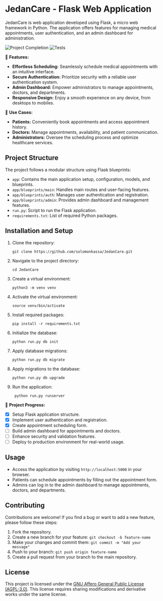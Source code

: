 # JedanCare - Flask Web Application

JedanCare is  web application developed using Flask, a micro web framework in Python. The application offers features for managing medical appointments, user authentication, and an admin dashboard for administration.

![Project Completion](https://img.shields.io/badge/Project%20Completion-45%25%20Complete-brightgreen) ![Tests](https://github.com/solomonkassa/Jedan-Care/workflows/Tests/badge.svg)


🏥 **Features:**

- **Effortless Scheduling:** Seamlessly schedule medical appointments with an intuitive interface.
- **Secure Authentication:** Prioritize security with a reliable user authentication system.
- **Admin Dashboard:** Empower administrators to manage appointments, doctors, and departments.
- **Responsive Design:** Enjoy a smooth experience on any device, from desktops to mobiles.

🚀 **Use Cases:**

- **Patients:** Conveniently book appointments and access appointment history.
- **Doctors:** Manage appointments, availability, and patient communication.
- **Administrators:** Oversee the scheduling process and optimize healthcare services.


## Project Structure

The project follows a modular structure using Flask blueprints:

- `app`: Contains the main application setup, configuration, models, and blueprints.
- `app/blueprints/main`: Handles main routes and user-facing features.
- `app/blueprints/auth`: Manages user authentication and registration.
- `app/blueprints/admin`: Provides admin dashboard and management features.
- `run.py`: Script to run the Flask application.
- `requirements.txt`: List of required Python packages.

## Installation and Setup

1. Clone the repository:
   ```
   git clone https://github.com/solomonkassa/JedanCare.git
   ```
2. Navigate to the project directory:
   ```
   cd JedanCare
   ```
3. Create a virtual environment:
   ```
   python3 -m venv venv
   ```
4. Activate the virtual environment:
   ```
   source venv/bin/activate
   ```
5. Install required packages:
   ```
   pip install -r requirements.txt
   ```
6. Initialize the database:
   ```
   python run.py db init
   ```
7. Apply database migrations:
   ```
   python run.py db migrate
   ```
8. Apply migrations to the database:
   ```
   python run.py db upgrade
   ```
9. Run the application:
   ```
    python run.py runserver
   ```

🔨 **Project Progress:**

- [x] Setup Flask application structure.
- [x] Implement user authentication and registration.
- [x] Create appointment scheduling form.
- [ ] Build admin dashboard for appointments and doctors.
- [ ] Enhance security and validation features.
- [ ] Deploy to production environment for real-world usage.

## Usage

- Access the application by visiting `http://localhost:5000` in your browser.
- Patients can schedule appointments by filling out the appointment form.
- Admins can log in to the admin dashboard to manage appointments, doctors, and departments.


## Contributing

Contributions are welcome! If you find a bug or want to add a new feature, please follow these steps:

1. Fork the repository.
2. Create a new branch for your feature: `git checkout -b feature-name`
3. Make your changes and commit them: `git commit -m "Add your message"`
4. Push to your branch: `git push origin feature-name`
5. Create a pull request from your branch to the main repository.

## License

This project is licensed under the [GNU Affero General Public License (AGPL-3.0)](LICENSE). This license requires sharing modifications and derivative works under the same license.


